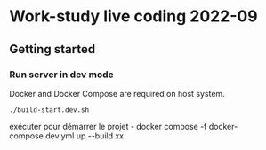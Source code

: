 # Work-study live coding 2022-09

## Getting started

### Run server in dev mode

Docker and Docker Compose are required on host system.

```
./build-start.dev.sh
```

exécuter pour démarrer le projet - docker compose -f docker-compose.dev.yml up --build
xx
